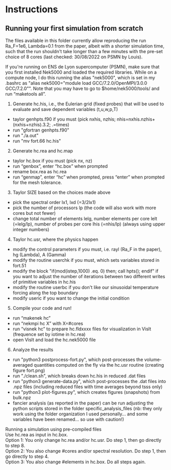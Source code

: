 # Instructions

## Running your first simulation from scratch

The files available in this folder currently allow reproducing the run Ra_F=1e6, Lambda=0.1 from the paper, albeit with a shorter simulation time, such that the run shouldn't take longer than a few minutes with the pre-set choice of 8 cores (last checked: 30/08/2022 on PSMN by Louis). 

If you're running on ENS de Lyon supercomputer (PSMN), make sure that you first installed Nek5000 and loaded the required libraries. While on a compute node, I do this running the alias "nek5000", which is set in my .bashrc as "alias nek5000="module load GCC/7.2.0/OpenMPI/3.0.0 GCC/7.2.0"". Note that you may have to go to $home/nek5000/tools/ and run “maketools all”.

1. Generate hc.his, i.e., the Eulerian grid (fixed probes) that will be used to evaluate and save dependent variables (t,u,w,p,T)
- taylor genhpts.f90 if you must (pick nxhis, nzhis; nhis=nxhis.nzhis+(nxhis+nzhis).3.2; .=times)  
- run "gfortran genhpts.f90"  
- run "./a.out"  
- run "mv fort.66 hc.his"  

2. Generate hc.rea and hc.map
- taylor hc.box if you must (pick nx, nz)  
- run “genbox”, enter “hc.box” when prompted  
- rename box.rea as hc.rea  
- run “genmap”, enter “hc” when prompted, press “enter” when prompted for the mesh tolerance.

3. Taylor SIZE based on the choices made above
- pick the spectral order lx1, lxd (=3/2lx1)
- pick the number of processors lp (the code will also work with more cores but not fewer)
- change total number of elements lelg, number elements per core lelt (=lelg/lp), number of probes per core lhis (=nhis/lp) (always using upper integer numbers)

4. Taylor hc.usr, where the physics happen  
- modify the control parameters if you must, i.e. rayl (Ra_F in the paper), hg (Lambda), A (Gamma)  
- modify the routine userchk if you must, which sets variables stored in fort.51  
- modify the block "if(mod(istep,1000) .eq. 0) then; call hpts(); endif" if you want to adjust the number of iterations between two different writes of primitive variables in hc.his  
- modify the routine userbc if you don't like our sinusoidal temperature forcing along the top boundary  
- modify useric if you want to change the initial condition

5. Compile your code and run!  
- run “makenek hc”  
- run “nekmpi hc X” with X=#cores  
- run “visnek hc” to prepare hc.fldxxxx files for visualization in VisIt (frequence set by iotime in hc.rea)  
- open VisIt and load the hc.nek5000 file

6. Analyze the results  
- run "python3 postprocess-fort.py", which post-processes the volume-averaged quantities computed on the fly via the hc.usr routine (creating figure fort.png)  
- run "./clean.sh", which breaks down hc.his in reduced .dat files  
- run "python3 generate-data.py", which post-processes the .dat files into .npz files (including reduced files with time averages beyond tsss only)  
- run "python3 plot-figures.py", which creates figures (snapshots) from bulk.npz  
- fancier analysis (as reported in the paper) can be run adjusting the python scripts stored in the folder specific_analysis_files (nb: they only work using the folder organization I used personally... and some variables have been renamed... so use with caution!)  


Running a simulation using pre-compiled files  
Use hc.rea as input in hc.box.  
Option 1: You only change hc.rea and/or hc.usr. Do step 1, then go directly to step 8.  
Option 2: You also change #cores and/or spectral resolution. Do step 1, then go directly to step 4.  
Option 3: You also change #elements in hc.box. Do all steps again.
	
